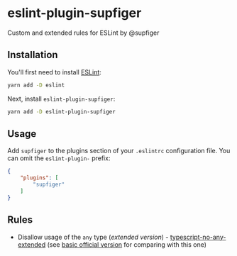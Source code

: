 # eslint-plugin-supfiger

Custom and extended rules for ESLint by @supfiger

## Installation

You'll first need to install [ESLint](https://eslint.org/):

```sh
yarn add -D eslint 
```

Next, install `eslint-plugin-supfiger`:

```sh
yarn add -D eslint-plugin-supfiger
```

## Usage

Add `supfiger` to the plugins section of your `.eslintrc` configuration file. You can omit the `eslint-plugin-` prefix:

```json
{
    "plugins": [
        "supfiger"
    ]
}
```

## Rules

-  Disallow usage of the ``any`` type (*extended version*) -
  [typescript-no-any-extended](./docs/rules/typescript-no-any-extended.md) (see [basic official version](https://github.com/typescript-eslint/typescript-eslint/blob/main/packages/eslint-plugin/docs/rules/no-explicit-any.md) for comparing with this one)


